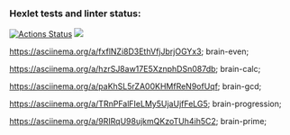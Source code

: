 ### Hexlet tests and linter status:
[![Actions Status](https://github.com/vlvch/js-starter-project-44/workflows/hexlet-check/badge.svg)](https://github.com/vlvch/js-starter-project-44/actions)
<a href="https://codeclimate.com/github/vlvch/js-starter-project-44/maintainability"><img src="https://api.codeclimate.com/v1/badges/7b6f0960f1f739f608e1/maintainability" /></a>

https://asciinema.org/a/fxflNZi8D3EthVfjJbrjOGYx3; brain-even;

https://asciinema.org/a/hzrSJ8aw17E5XznphDSn087db; brain-calc;

https://asciinema.org/a/paKhSL5rZA00KHMfReN9ofUqf; brain-gcd;

 https://asciinema.org/a/TRnPFalFIeLMy5UjaUjfFeLG5; brain-progression;

 https://asciinema.org/a/9RIRqU98ujkmQKzoTUh4ih5C2; brain-prime;
